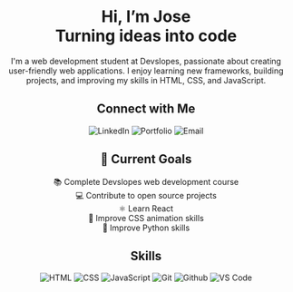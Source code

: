 <h1 align="center">Hi, I’m Jose <br> Turning ideas into code</h1>
<p align="center">I'm a web development student at Devslopes, passionate about creating user-friendly web applications. I enjoy learning new frameworks, building projects, and improving my skills in HTML, CSS, and JavaScript.</p>
<h2 align="center">Connect with Me</h2>
<p align="center">
  <a href="https://linkedin.com/in/josevazquez17" style="text-decoration: none;">
    <img src="https://img.shields.io/badge/-LinkedIn-0077B5?style=flat-square&logo=linkedin&logoColor=white" alt="LinkedIn"/>
  </a>
  <a href="https://kxppx.github.io/Portfolio/" style="text-decoration: none;">
    <img src="https://img.shields.io/badge/-Portfolio-000000?style=flat-square&logo=react&logoColor=white" alt="Portfolio"/>
  </a>
  <a href="mailto:kxppxv@gmail.com" style="text-decoration: none;">
    <img src="https://img.shields.io/badge/-Email-D14836?style=flat-square&logo=gmail&logoColor=white" alt="Email"/>
  </a>
</p>

<h2 align="center">🎯 Current Goals</h2>
<p align="center">
  📚 Complete Devslopes web development course<br>
  💻 Contribute to open source projects<br>
  ⚛️ Learn React<br>
  🎨 Improve CSS animation skills<br>
  🐍 Improve Python skills
</p>

<h2 align="center">Skills</h2>
<p align="center">
    <img src="https://img.shields.io/badge/-HTML5-E34C26?style=flat-square&logo=html5&logoColor=white" alt="HTML">
    <img src="https://img.shields.io/badge/-CSS3-1572B6?style=flat-square&logo=css3" alt="CSS">
    <img src="https://img.shields.io/badge/-JavaScript-F7DF1E?style=flat-square&logo=javascript&logoColor=black" alt="JavaScript">
    <img src="https://img.shields.io/badge/-Git-F05032?style=flat-square&logo=git&logoColor=white" alt="Git">
    <img src="https://img.shields.io/badge/-GitHub-181717?style=flat-square&logo=github" alt="Github">
    <img src="https://img.shields.io/badge/-VS%20Code-007ACC?style=flat-square&logo=visual-studio-code" alt="VS Code">
</p>
